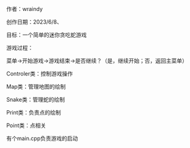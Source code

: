 作者：wraindy

创作日期：2023/6/8、

目标：一个简单的迷你贪吃蛇游戏



游戏过程：

菜单→开始游戏→游戏结束→是否继续？（是，继续开始；否，返回主菜单）





Controler类：控制游戏操作

Map类：管理地图的绘制

Snake类：管理蛇的绘制

Print类：负责点的绘制

Point类：点相关

有个main.cpp负责游戏的启动